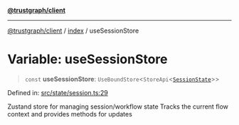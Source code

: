 [**@trustgraph/client**](../../README.md)

***

[@trustgraph/client](../../README.md) / [index](../README.md) / useSessionStore

# Variable: useSessionStore

> `const` **useSessionStore**: `UseBoundStore`\<`StoreApi`\<[`SessionState`](../interfaces/SessionState.md)\>\>

Defined in: [src/state/session.ts:29](https://github.com/trustgraph-ai/trustgraph-ts-client/blob/24d0d0886a310c1fecf9e6fc95cd3a24cf32c92e/src/state/session.ts#L29)

Zustand store for managing session/workflow state
Tracks the current flow context and provides methods for updates
